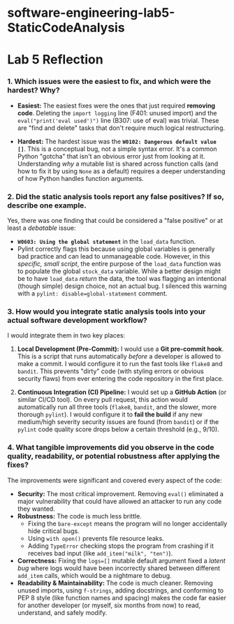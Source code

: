 # software-engineering-lab5-StaticCodeAnalysis
# Lab 5 Reflection

### 1. Which issues were the easiest to fix, and which were the hardest? Why?

* **Easiest:** The easiest fixes were the ones that just required **removing code**. Deleting the `import logging` line (F401: unused import) and the `eval("print('eval used')")` line (B307: use of eval) was trivial. These are "find and delete" tasks that don't require much logical restructuring.

* **Hardest:** The hardest issue was the **`W0102: Dangerous default value []`**. This is a conceptual bug, not a simple syntax error. It's a common Python "gotcha" that isn't an obvious error just from looking at it. Understanding *why* a mutable list is shared across function calls (and how to fix it by using `None` as a default) requires a deeper understanding of how Python handles function arguments.

### 2. Did the static analysis tools report any false positives? If so, describe one example.

Yes, there was one finding that could be considered a "false positive" or at least a *debatable* issue:

* **`W0603: Using the global statement`** in the `load_data` function.
* Pylint correctly flags this because using global variables is generally bad practice and can lead to unmanageable code. However, in this *specific, small script*, the entire purpose of the `load_data` function was to populate the global `stock_data` variable. While a better design might be to have `load_data` *return* the data, the tool was flagging an intentional (though simple) design choice, not an actual bug. I silenced this warning with a `pylint: disable=global-statement` comment.

### 3. How would you integrate static analysis tools into your actual software development workflow?

I would integrate them in two key places:

1.  **Local Development (Pre-Commit):** I would use a **Git pre-commit hook**. This is a script that runs automatically *before* a developer is allowed to make a commit. I would configure it to run the fast tools like `flake8` and `bandit`. This prevents "dirty" code (with styling errors or obvious security flaws) from ever entering the code repository in the first place.

2.  **Continuous Integration (CI) Pipeline:** I would set up a **GitHub Action** (or similar CI/CD tool). On every pull request, this action would automatically run all three tools (`flake8`, `bandit`, and the slower, more thorough `pylint`). I would configure it to **fail the build** if any new medium/high severity security issues are found (from `bandit`) or if the `pylint` code quality score drops below a certain threshold (e.g., 9/10).

### 4. What tangible improvements did you observe in the code quality, readability, or potential robustness after applying the fixes?

The improvements were significant and covered every aspect of the code:

* **Security:** The most critical improvement. Removing `eval()` eliminated a major vulnerability that could have allowed an attacker to run any code they wanted.
* **Robustness:** The code is much less brittle.
    * Fixing the `bare-except` means the program will no longer accidentally hide critical bugs.
    * Using `with open()` prevents file resource leaks.
    * Adding `TypeError` checking stops the program from crashing if it receives bad input (like `add_item("milk", "ten")`).
* **Correctness:** Fixing the `logs=[]` mutable default argument fixed a *latent bug* where logs would have been incorrectly shared between different `add_item` calls, which would be a nightmare to debug.
* **Readability & Maintainability:** The code is much cleaner. Removing unused imports, using `f-strings`, adding docstrings, and conforming to PEP 8 style (like function names and spacing) makes the code far easier for another developer (or myself, six months from now) to read, understand, and safely modify.
